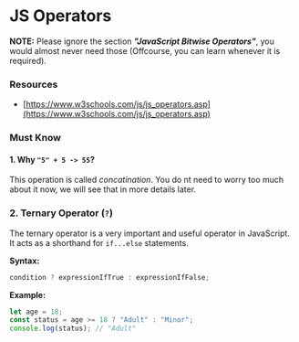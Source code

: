 # JS Operators

**NOTE:** Please ignore the section ***"JavaScript Bitwise Operators"***, you would almost never need those (Offcourse, you can learn whenever it is required).

### Resources
- [https://www.w3schools.com/js/js_operators.asp](https://www.w3schools.com/js/js_operators.asp)

### Must Know

#### 1. Why `"5" + 5 -> 55`?
This operation is called *concatination*. You do nt need to worry too much about it now, we will see that in more details later.

### 2. Ternary Operator (`?`)

The ternary operator is a very important and useful operator in JavaScript. It acts as a shorthand for `if...else` statements.

**Syntax:**
```javascript
condition ? expressionIfTrue : expressionIfFalse;
````

**Example:**

```javascript
let age = 18;
const status = age >= 18 ? "Adult" : "Minor";
console.log(status); // "Adult"
```




